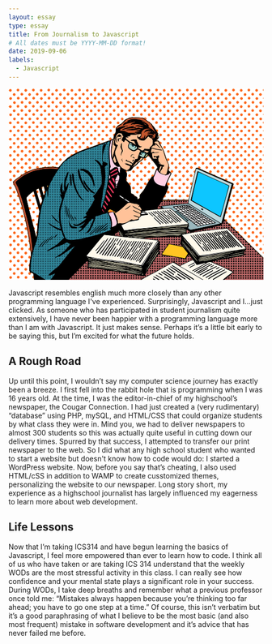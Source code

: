 ```yaml
---
layout: essay
type: essay
title: From Journalism to Javascript
# All dates must be YYYY-MM-DD format!
date: 2019-09-06
labels:
  - Javascript
---
```


<img class="ui medium left floated image" src="../images/kisspng-journalist-journalism-clip-art-office-man-5aa29b9705fb20.3684394015206061030245.png">

Javascript resembles english much more closely than any other programming language I've experienced. Surprisingly, Javascript and I...just clicked. As someone who has participated in student journalism quite extensively, I have never been happier with a programming language more than I am with Javascript. It just makes sense. Perhaps it’s a little bit early to be saying this, but I’m excited for what the future holds. 

## A Rough Road

Up until this point, I wouldn’t say my computer science journey has exactly been a breeze. I first fell into the rabbit hole that is programming when I was 16 years old. At the time, I was the editor-in-chief of my highschool’s newspaper, the Cougar Connection. I had just created a (very rudimentary) “database” using PHP, mySQL, and HTML/CSS that could organize students by what class they were in. Mind you, we had to deliver newspapers to almost 300 students so this was actually quite useful in cutting down our delivery times. Spurred by that success, I attempted to transfer our print newspaper to the web. So I did what any high school student who wanted to start a website but doesn't know how to code would do: I started a WordPress website. Now, before you say that’s cheating, I also used HTML/cSS in addition to WAMP to create cusstomized themes, personalizing the website to our newspaper. Long story short, my experience as a highschool journalist has largely influenced my eagerness to learn more about web development.

## Life Lessons

Now that I’m taking ICS314 and have begun learning the basics of Javascript, I feel more empowered than ever to learn how to code. I think all of us who have taken or are taking ICS 314 understand that the weekly WODs are the most stressful activity in this class. I can really see how confidence and your mental state plays a significant role in your success. During WODs, I take deep breaths and remember what a previous professor once told me: “Mistakes always happen because you’re thinking too far ahead; you have to go one step at a time.” Of course, this isn’t verbatim but it’s a good paraphrasing of what I believe to be the most basic (and also most frequent) mistake in software development and it’s advice that has never failed me before.

```
